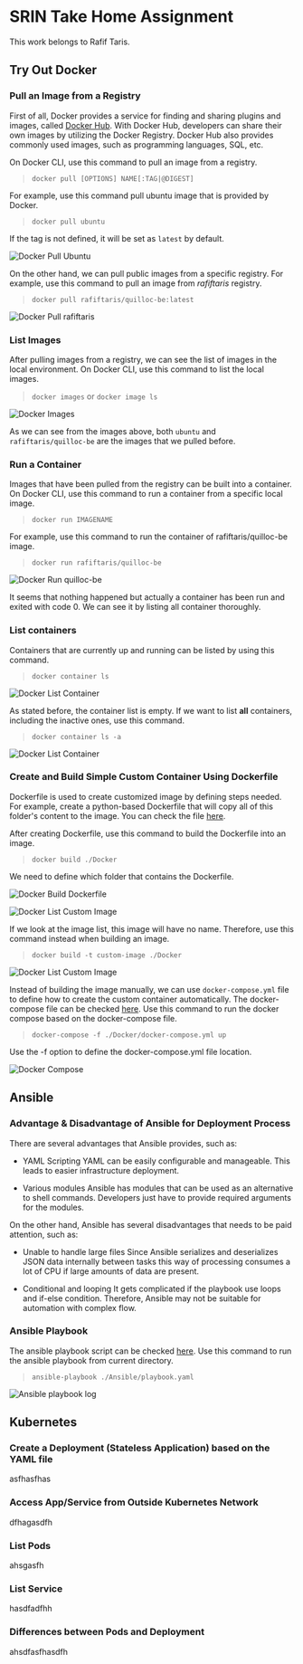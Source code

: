 # SRIN Take Home Assignment

This work belongs to Rafif Taris.

## Try Out Docker

### Pull an Image from a Registry

First of all, Docker provides a service for finding and sharing plugins and images, called [Docker Hub](https://hub.docker.com/). With Docker Hub, developers can share their own images by utilizing the Docker Registry. Docker Hub also provides commonly used images, such as programming languages, SQL, etc.


On Docker CLI, use this command to pull an image from a registry.

> `docker pull [OPTIONS] NAME[:TAG|@DIGEST]`


For example, use this command pull ubuntu image that is provided by Docker.

> `docker pull ubuntu`

If the tag is not defined, it will be set as `latest` by default.

![Docker Pull Ubuntu](./images/docker_pull_ubuntu.png)


On the other hand, we can pull public images from a specific registry. For example, use this command to pull an image from *rafiftaris* registry.

> `docker pull rafiftaris/quilloc-be:latest`

![Docker Pull rafiftaris](./images/docker_pull_rafiftaris.png)


### List Images

After pulling images from a registry, we can see the list of images in the local environment. On Docker CLI, use this command to list the local images.

> `docker images` or `docker image ls`

![Docker Images](./images/docker_images.png)

As we can see from the images above, both `ubuntu` and `rafiftaris/quilloc-be` are the images that we pulled before.

### Run a Container

Images that have been pulled from the registry can be built into a container. On Docker CLI, use this command to run a container from a specific local image.

> `docker run IMAGENAME`

For example, use this command to run the container of rafiftaris/quilloc-be image.

> `docker run rafiftaris/quilloc-be`

![Docker Run quilloc-be](./images/docker_run_container.png)

It seems that nothing happened but actually a container has been run and exited with code 0. We can see it by listing all container thoroughly.

### List containers

Containers that are currently up and running can be listed by using this command.

> `docker container ls`

![Docker List Container](./images/docker_container_ls.png)

As stated before, the container list is empty. If we want to list **all** containers, including the inactive ones, use this command.

> `docker container ls -a`

![Docker List Container](./images/docker_container_lsa.png)


### Create and Build Simple Custom Container Using Dockerfile

Dockerfile is used to create customized image by defining steps needed. For example, create a python-based Dockerfile that will copy all of this folder's content to the image. You can check the file [here](./Docker/Dockerfile).

After creating Dockerfile, use this command to build the Dockerfile into an image.

> `docker build ./Docker`

We need to define which folder that contains the Dockerfile.

![Docker Build Dockerfile](./images/docker_build_dockerfile.png)

![Docker List Custom Image](./images/docker_custom_1.png)

If we look at the image list, this image will have no name. Therefore, use this command instead when building an image.

> `docker build -t custom-image ./Docker`

![Docker List Custom Image](./images/docker_custom_2.png)

Instead of building the image manually, we can use `docker-compose.yml` file to define how to create the custom container automatically. The docker-compose file can be checked [here](./Docker/docker-compose.yml). Use this command to run the docker compose based on the docker-compose file.

> `docker-compose -f ./Docker/docker-compose.yml up`

Use the -f option to define the docker-compose.yml file location.

![Docker Compose](./images/docker_compose.png)


## Ansible

### Advantage & Disadvantage of Ansible for Deployment Process

There are several advantages that Ansible provides, such as:
- YAML Scripting
YAML can be easily configurable and manageable. This leads to easier infrastructure deployment.

- Various modules
Ansible has modules that can be used as an alternative to shell commands. Developers just have to provide required arguments for the modules.


On the other hand, Ansible has several disadvantages that needs to be paid attention, such as:

- Unable to handle large files
Since Ansible serializes and deserializes JSON data internally between tasks this way of processing consumes a lot of CPU if large amounts of data are present.

- Conditional and looping
It gets complicated if the playbook use loops and if-else condition. Therefore, Ansible may not be suitable for automation with complex flow.

### Ansible Playbook

The ansible playbook script can be checked [here](Ansible/playbook.yaml). Use this command to run the ansible playbook from current directory.

> `ansible-playbook ./Ansible/playbook.yaml`

![Ansible playbook log](./images/ansible_playbook.png)


## Kubernetes

### Create a Deployment (Stateless Application) based on the YAML file

asfhasfhas


### Access App/Service from Outside Kubernetes Network

dfhagasdfh

### List Pods

ahsgasfh

### List Service

hasdfadfhh

### Differences between Pods and Deployment

ahsdfasfhasdfh
